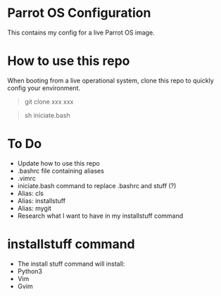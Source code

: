 # Parrot OS Configuration
This contains my config for a live Parrot OS image.


# How to use this repo
When booting from a live operational system, clone this repo to quickly config your environment.
> git clone xxx xxx

> sh iniciate.bash

# To Do
- Update how to use this repo
- .bashrc file containing aliases
- .vimrc
- iniciate.bash command to replace .bashrc and stuff (?)
- Alias: cls
- Alias: installstuff
- Alias: mygit
- Research what I want to have in my installstuff command

# installstuff command
- The install stuff command will install:
- Python3
- Vim
- Gvim

